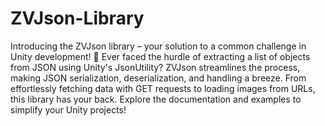 # ZVJson-Library
 Introducing the ZVJson library – your solution to a common challenge in Unity development! 🌟 Ever faced the hurdle of extracting a list of objects from JSON using Unity's JsonUtility? ZVJson streamlines the process, making JSON serialization, deserialization, and handling a breeze. From effortlessly fetching data with GET requests to loading images from URLs, this library has your back. Explore the documentation and examples to simplify your Unity projects!
